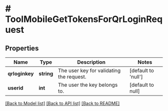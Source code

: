 # # ToolMobileGetTokensForQrLoginRequest

## Properties

Name | Type | Description | Notes
------------ | ------------- | ------------- | -------------
**qrloginkey** | **string** | The user key for validating the request. | [default to 'null']
**userid** | **int** | The user the key belongs to. | [default to null]

[[Back to Model list]](../../README.md#models) [[Back to API list]](../../README.md#endpoints) [[Back to README]](../../README.md)
